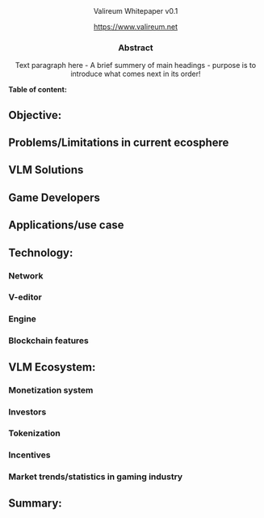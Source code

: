 








<div align="center">Valireum Whitepaper v0.1

https://www.valireum.net</div>





### <div align="center">Abstract</div>


<div align="center">Text paragraph here - A brief summery of main headings - purpose is to introduce what comes next in its order!</div>


















**Table of content:**

## **Objective:**
## Problems/Limitations in current ecosphere
## VLM Solutions
## Game Developers
## Applications/use case

## **Technology:**
### Network
### V-editor
### Engine
### Blockchain features

## **VLM Ecosystem:**
### Monetization system
### Investors
### Tokenization 
### Incentives
### Market trends/statistics in gaming industry

## **Summary:**



